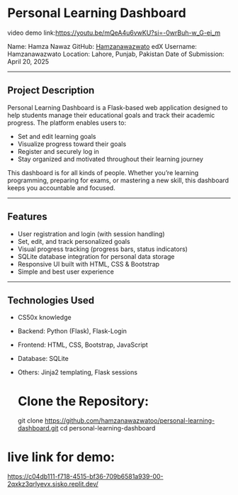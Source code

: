 # Personal Learning Dashboard
video demo link:https://youtu.be/mQeA4u6vwKU?si=-0wrBuh-w_G-ei_m

Name: Hamza Nawaz
GitHub: [Hamzanawazwato](https://github.com/Hamzanawazwato)
edX Username: Hamzanawazwato
Location: Lahore, Punjab, Pakistan
Date of Submission: April 20, 2025

---

## Project Description

Personal Learning Dashboard is a Flask-based web application designed to help students manage their educational goals and track their academic progress. The platform enables users to:

- Set and edit learning goals
- Visualize progress toward their goals
- Register and securely log in
- Stay organized and motivated throughout their learning journey

This dashboard is for all kinds of people. Whether you’re learning programming, preparing for exams, or mastering a new skill, this dashboard keeps you accountable and focused.

---

## Features

- User registration and login (with session handling)
- Set, edit, and track personalized goals
- Visual progress tracking (progress bars, status indicators)
- SQLite database integration for personal data storage
- Responsive UI built with HTML, CSS & Bootstrap
- Simple and best user experience

---

## Technologies Used

- CS50x knowledge
- Backend: Python (Flask), Flask-Login
- Frontend: HTML, CSS, Bootstrap, JavaScript
- Database: SQLite
- Others: Jinja2 templating, Flask sessions

  # Clone the Repository:
   git clone https://github.com/hamzanawazwatoo/personal-learning-dashboard.git
   cd personal-learning-dashboard
 # live link for demo:
 https://c04db111-f718-4515-bf36-709b6581a939-00-2qxkz3qrlyevx.sisko.replit.dev/


